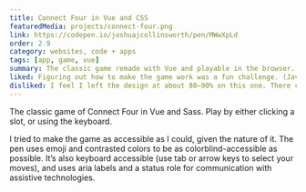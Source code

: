```yaml
---
title: Connect Four in Vue and CSS
featuredMedia: projects/connect-four.png
link: https://codepen.io/joshuajcollinsworth/pen/MWwXpLd
order: 2.9
category: websites, code + apps
tags: [app, game, vue]
summary: The classic game remade with Vue and playable in the browser.
liked: Figuring out how to make the game work was a fun challenge. (JavaScript's new optional chaining made the task significantly easier.)
disliked: I feel I left the design at about 80–90% on this one. There could've been more, especially in the "end game" state. Would've been cool to highlight the winning combination.
---
```


The classic game of Connect Four in Vue and Sass. Play by either clicking a slot, or using the keyboard.

I tried to make the game as accessible as I could, given the nature of it. The pen uses emoji and contrasted colors to be as colorblind-accessible as possible. It’s also keyboard accessible (use tab or arrow keys to select your moves), and uses aria labels and a status role for communication with assistive technologies.